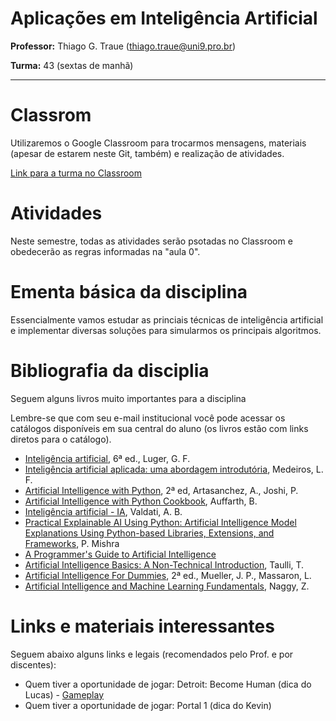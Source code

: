 # Aplicações em Inteligência Artificial

**Professor:** Thiago G. Traue (thiago.traue@uni9.pro.br)

**Turma:** 43 (sextas de manhã)


***

# Classrom

Utilizaremos o Google Classroom para trocarmos mensagens, materiais (apesar de estarem neste Git, também) e realização de atividades.

[Link para a turma no Classroom](https://classroom.google.com/c/NDY1OTg1Mzg4NzU3?cjc=ngg6ndw)


# Atividades

Neste semestre, todas as atividades serão psotadas no Classroom e obedecerão as regras informadas na "aula 0".


# Ementa básica da disciplina

Essencialmente vamos estudar as princiais técnicas de inteligência artificial e implementar diversas soluções para simularmos os principais algoritmos.


# Bibliografia da disciplia

Seguem alguns livros muito importantes para a disciplina

Lembre-se que com seu e-mail institucional você pode acessar os catálogos disponíveis em sua central do aluno (os livros estão com links diretos para o catálogo).


 - [Inteligência artificial](https://plataforma.bvirtual.com.br/Acervo/Publicacao/180430), 6ª ed., Luger, G. F.  
 - [Inteligência artificial aplicada: uma abordagem introdutória](https://plataforma.bvirtual.com.br/Acervo/Publicacao/161682), Medeiros, L. F.
 - [Artificial Intelligence with Python](https://learning.oreilly.com/library/view/artificial-intelligence-with/9781839219535/), 2ª ed, Artasanchez, A., Joshi, P.
 - [Artificial Intelligence with Python Cookbook](https://learning.oreilly.com/library/view/artificial-intelligence-with/9781789133967/), Auffarth, B.
 - [Inteligência artificial - IA](https://plataforma.bvirtual.com.br/Acervo/Publicacao/191624), Valdati, A. B.
 - [Practical Explainable AI Using Python: Artificial Intelligence Model Explanations Using Python-based Libraries, Extensions, and Frameworks](https://learning.oreilly.com/library/view/practical-explainable-ai/9781484271582/), P. Mishra
 - [A Programmer's Guide to Artificial Intelligence](https://learning.oreilly.com/playlists/496f14b2-4028-47dd-84dd-6313b5f158c7/)
 - [Artificial Intelligence Basics: A Non-Technical Introduction](https://learning.oreilly.com/library/view/artificial-intelligence-basics/9781484250280/), Taulli, T.
 - [Artificial Intelligence For Dummies](https://learning.oreilly.com/library/view/artificial-intelligence-for/9781119796763/), 2ª ed., Mueller, J. P., Massaron, L.
 - [Artificial Intelligence and Machine Learning Fundamentals](https://learning.oreilly.com/videos/artificial-intelligence-and/9781789953671/), Naggy, Z.



# Links e materiais interessantes

Seguem abaixo alguns links e legais (recomendados pelo Prof. e por discentes):

 - Quem tiver a oportunidade de jogar: 
Detroit: Become Human (dica do Lucas) - [Gameplay](https://www.youtube.com/watch?v=LyBYdYnaX0c)
 - Quem tiver a oportunidade de jogar: Portal 1 (dica do Kevin)

